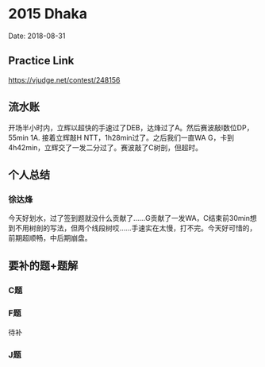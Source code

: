 # 2015 Dhaka
Date: 2018-08-31

## Practice Link
https://vjudge.net/contest/248156

## 流水账
开场半小时内，立辉以超快的手速过了DEB，达烽过了A。然后赛波敲I数位DP，55min 1A. 接着立辉敲H NTT，1h28min过了。之后我们一直WA G，卡到4h42min，立辉交了一发二分过了。赛波敲了C树剖，但超时。
## 个人总结
### 徐达烽
今天好划水，过了签到题就没什么贡献了……G贡献了一发WA，C结束前30min想到不用树剖的写法，但两个线段树哎……手速实在太慢，打不完。今天好可惜的，前期超顺畅，中后期崩盘。

## 要补的题+题解
### C题

### F题
待补
### J题
